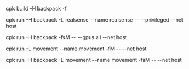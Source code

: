 cpk build -H backpack -f


cpk run -H backpack -L realsense --name realsense -- --privileged --net host

cpk run -H backpack -fsM -- --gpus all --net host

cpk run -L movement --name movement -fM -- --net host

cpk run -H backpack -L movement --name movement -fsM -- --net host

